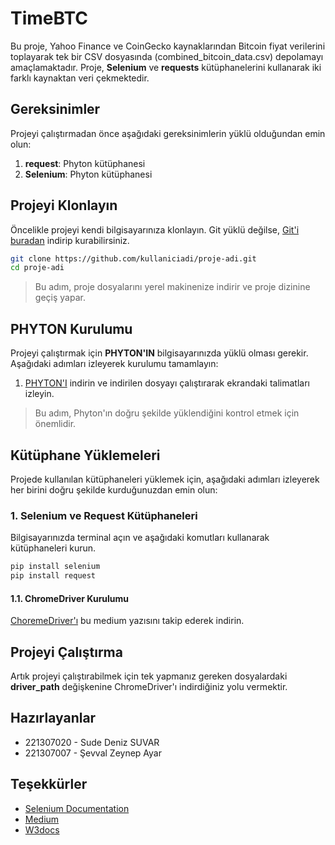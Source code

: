# TimeBTC

Bu proje, Yahoo Finance ve CoinGecko kaynaklarından Bitcoin fiyat verilerini toplayarak tek bir CSV dosyasında (combined_bitcoin_data.csv) depolamayı amaçlamaktadır. Proje, **Selenium** ve **requests** kütüphanelerini kullanarak iki farklı kaynaktan veri çekmektedir.

## Gereksinimler

Projeyi çalıştırmadan önce aşağıdaki gereksinimlerin yüklü olduğundan emin olun:

1. **request**: Phyton kütüphanesi
2. **Selenium**: Phyton kütüphanesi

## Projeyi Klonlayın

Öncelikle projeyi kendi bilgisayarınıza klonlayın. Git yüklü değilse, [Git'i buradan](https://git-scm.com/) indirip kurabilirsiniz.
```bash
git clone https://github.com/kullaniciadi/proje-adi.git
cd proje-adi
```
>Bu adım, proje dosyalarını yerel makinenize indirir ve proje dizinine geçiş yapar.

## PHYTON Kurulumu

Projeyi çalıştırmak için **PHYTON'IN** bilgisayarınızda yüklü olması gerekir. Aşağıdaki adımları izleyerek kurulumu tamamlayın:

1. [PHYTON'I](https://www.python.org/downloads/) indirin ve indirilen dosyayı çalıştırarak ekrandaki talimatları izleyin.

>Bu adım, Phyton'ın doğru şekilde yüklendiğini kontrol etmek için önemlidir.

## Kütüphane Yüklemeleri

Projede kullanılan kütüphaneleri yüklemek için, aşağıdaki adımları izleyerek her birini doğru şekilde kurduğunuzdan emin olun:

### 1. Selenium ve Request Kütüphaneleri

Bilgisayarınızda terminal açın ve aşağıdaki komutları kullanarak kütüphaneleri kurun.

```bash
pip install selenium
pip install request
```

#### 1.1. ChromeDriver Kurulumu

[ChoremeDriver'ı](https://medium.com/@melisacevik13/chromedriver-kurulumu-ve-selenium-kullanımı-fb75da2a9ca3) bu medium yazısını takip ederek indirin.

## Projeyi Çalıştırma

Artık projeyi çalıştırabilmek için tek yapmanız gereken dosyalardaki **driver_path** değişkenine ChromeDriver'ı indirdiğiniz yolu vermektir.

## Hazırlayanlar

- 221307020 - Sude Deniz SUVAR
- 221307007 - Şevval Zeynep Ayar

## Teşekkürler
- [Selenium Documentation](https://www.selenium.dev/documentation/en/)
- [Medium](https://medium.com/@melisacevik13/chromedriver-kurulumu-ve-selenium-kullanımı-fb75da2a9ca3)
- [W3docs](https://www.w3schools.com/python/module_requests.asp)

